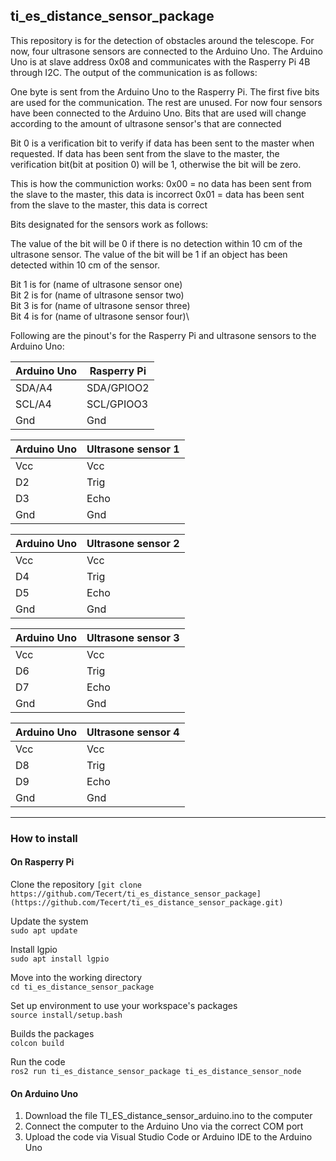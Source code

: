 ## ti_es_distance_sensor_package

This repository is for the detection of obstacles around the telescope. For now, four ultrasone sensors are connected to the Arduino Uno. The Arduino Uno is at slave address 0x08 and communicates with the Rasperry Pi 4B through I2C. The output of the communication is as follows:

One byte is sent from the Arduino Uno to the Rasperry Pi. The first five bits are used for the communication. The rest are unused. For now four sensors have been connected to the Arduino Uno. Bits that are used will change according to the amount of ultrasone sensor's that are connected

Bit 0 is a verification bit to verify if data has been sent to the master when requested.
If data has been sent from the slave to the master, the verification bit(bit at position 0) will be 1, otherwise the bit will be zero.

This is how the communiction works:
0x00 = no data has been sent from the slave to the master, this data is incorrect
0x01 = data has been sent from the slave to the master, this data is correct

Bits designated for the sensors work as follows:

The value of the bit will be 0 if there is no detection within 10 cm of the ultrasone sensor. 
The value of the bit will be 1 if an object has been detected within 10 cm of the sensor.

Bit 1 is for (name of ultrasone sensor one)\
Bit 2 is for (name of ultrasone sensor two)\
Bit 3 is for (name of ultrasone sensor three)\
Bit 4 is for (name of ultrasone sensor four)\

Following are the pinout's for the Rasperry Pi and ultrasone sensors to the Arduino Uno:

|Arduino Uno | Rasperry Pi |
| ----- | --- |
| SDA/A4 | SDA/GPIOO2 |
| SCL/A4 | SCL/GPIOO3 |
| Gnd | Gnd |\

|Arduino Uno | Ultrasone sensor 1|
| ----- | --- |
| Vcc | Vcc |
| D2 | Trig |
| D3 | Echo|
| Gnd | Gnd |\

|Arduino Uno | Ultrasone sensor 2|
| ----- | --- |
| Vcc | Vcc |
| D4 | Trig |
| D5 | Echo|
| Gnd | Gnd |\

|Arduino Uno | Ultrasone sensor 3|
| ----- | --- |
| Vcc | Vcc |
| D6 | Trig |
| D7 | Echo|
| Gnd | Gnd |\

|Arduino Uno | Ultrasone sensor 4|
| ----- | --- |
| Vcc | Vcc |
| D8 | Trig |
| D9 | Echo|
| Gnd | Gnd |\

---

### How to install

#### On Rasperry Pi

Clone the repository
```[git clone https://github.com/Tecert/ti_es_distance_sensor_package](https://github.com/Tecert/ti_es_distance_sensor_package.git)```

Update the system\
```sudo apt update```

Install lgpio\
```sudo apt install lgpio```

Move into the working directory\
```cd ti_es_distance_sensor_package```

Set up environment to use your workspace's packages\
```source install/setup.bash```

Builds the packages\
```colcon build```

Run the code\
```ros2 run ti_es_distance_sensor_package ti_es_distance_sensor_node```


#### On Arduino Uno

1. Download the file TI_ES_distance_sensor_arduino.ino to the computer
2. Connect the computer to the Arduino Uno via the correct COM port
3. Upload the code via Visual Studio Code or Arduino IDE to the Arduino Uno 
 
